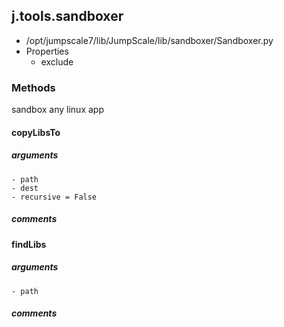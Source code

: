 ## j.tools.sandboxer

- /opt/jumpscale7/lib/JumpScale/lib/sandboxer/Sandboxer.py
- Properties
    - exclude

### Methods

sandbox any linux app

#### copyLibsTo 
##### arguments

    - path
    - dest
    - recursive = False

##### comments

#### findLibs 
##### arguments

    - path

##### comments

